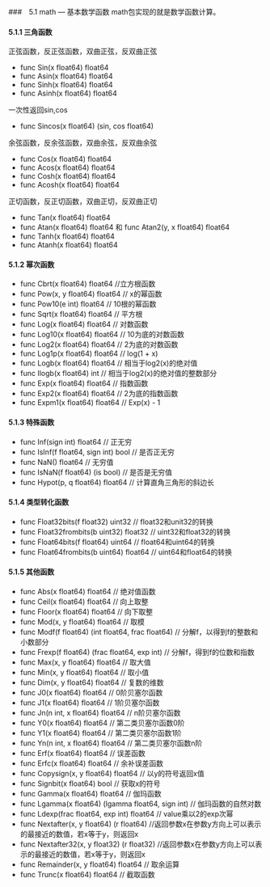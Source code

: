 ###　5.1 math — 基本数学函数
math包实现的就是数学函数计算。

#### 5.1.1 三角函数
正弦函数，反正弦函数，双曲正弦，反双曲正弦

- func Sin(x float64) float64
- func Asin(x float64) float64
- func Sinh(x float64) float64
- func Asinh(x float64) float64

一次性返回sin,cos
- func Sincos(x float64) (sin, cos float64)

余弦函数，反余弦函数，双曲余弦，反双曲余弦
- func Cos(x float64) float64
- func Acos(x float64) float64
- func Cosh(x float64) float64
- func Acosh(x float64) float64

正切函数，反正切函数，双曲正切，反双曲正切
- func Tan(x float64) float64
- func Atan(x float64) float64 和 func Atan2(y, x float64) float64
- func Tanh(x float64) float64
- func Atanh(x float64) float64

#### 5.1.2 幂次函数
- func Cbrt(x float64) float64 //立方根函数
- func Pow(x, y float64) float64 // x的幂函数
- func Pow10(e int) float64 // 10根的幂函数
- func Sqrt(x float64) float64 // 平方根
- func Log(x float64) float64 // 对数函数
- func Log10(x float64) float64 // 10为底的对数函数
- func Log2(x float64) float64 // 2为底的对数函数
- func Log1p(x float64) float64 // log(1 + x)
- func Logb(x float64) float64 // 相当于log2(x)的绝对值
- func Ilogb(x float64) int // 相当于log2(x)的绝对值的整数部分
- func Exp(x float64) float64 // 指数函数
- func Exp2(x float64) float64 // 2为底的指数函数
- func Expm1(x float64) float64 // Exp(x) - 1

#### 5.1.3 特殊函数
- func Inf(sign int) float64 // 正无穷
- func IsInf(f float64, sign int) bool // 是否正无穷
- func NaN() float64 // 无穷值
- func IsNaN(f float64) (is bool) // 是否是无穷值
- func Hypot(p, q float64) float64 // 计算直角三角形的斜边长

#### 5.1.4 类型转化函数
- func Float32bits(f float32) uint32 // float32和unit32的转换
- func Float32frombits(b uint32) float32 // uint32和float32的转换
- func Float64bits(f float64) uint64 // float64和uint64的转换
- func Float64frombits(b uint64) float64 // uint64和float64的转换

#### 5.1.5 其他函数
- func Abs(x float64) float64 // 绝对值函数
- func Ceil(x float64) float64 // 向上取整
- func Floor(x float64) float64 // 向下取整
- func Mod(x, y float64) float64 // 取模
- func Modf(f float64) (int float64, frac float64) // 分解f，以得到f的整数和小数部分
- func Frexp(f float64) (frac float64, exp int) // 分解f，得到f的位数和指数
- func Max(x, y float64) float64 // 取大值
- func Min(x, y float64) float64 // 取小值
- func Dim(x, y float64) float64 // 复数的维数
- func J0(x float64) float64 // 0阶贝塞尔函数
- func J1(x float64) float64 // 1阶贝塞尔函数
- func Jn(n int, x float64) float64 // n阶贝塞尔函数
- func Y0(x float64) float64 // 第二类贝塞尔函数0阶
- func Y1(x float64) float64 // 第二类贝塞尔函数1阶
- func Yn(n int, x float64) float64 // 第二类贝塞尔函数n阶
- func Erf(x float64) float64 // 误差函数
- func Erfc(x float64) float64 // 余补误差函数
- func Copysign(x, y float64) float64 // 以y的符号返回x值
- func Signbit(x float64) bool // 获取x的符号
- func Gamma(x float64) float64 // 伽玛函数
- func Lgamma(x float64) (lgamma float64, sign int) // 伽玛函数的自然对数
- func Ldexp(frac float64, exp int) float64 // value乘以2的exp次幂
- func Nextafter(x, y float64) (r float64) //返回参数x在参数y方向上可以表示的最接近的数值，若x等于y，则返回x
- func Nextafter32(x, y float32) (r float32) //返回参数x在参数y方向上可以表示的最接近的数值，若x等于y，则返回x
- func Remainder(x, y float64) float64 // 取余运算
- func Trunc(x float64) float64 // 截取函数